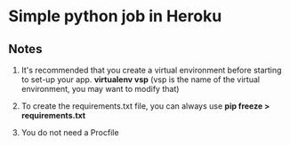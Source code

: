# Simple python job in Heroku

## Notes

1. It's recommended that you create a virtual environment before starting to set-up your app. **virtualenv vsp** (vsp is the name of the virtual environment, you may want to modify that)

2. To create the requirements.txt file, you can always use **pip freeze > requirements.txt**

3. You do not need a Procfile
